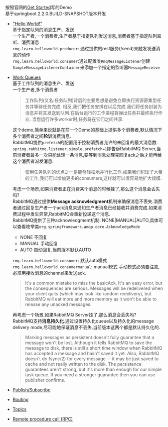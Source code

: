 按照官网的[Get Started](http://www.rabbitmq.com/getstarted.html)写的Demo  
基于springboot 2.2.0.BUILD-SNAPSHOT版本开发  

- ["Hello World!"](http://www.rabbitmq.com/tutorials/tutorial-one-java.html)   
   基于指定队列的消息生产、发送       
   一个生产者,一个消费者,生产者基于指定队列发送消息,消费者基于指定队列监听、消费消息    
   ```rmq.learn.helloworld.producer```: 通过提供的rest服务(/send)来触发发送消息的动作   
   ```rmq.learn.helloworld.consumer```:通过配置类```RmqMessageListener```创建```SimpleMessageListenerContainer```来添加一个指定的监听器```MessageReceive```
            
- [Work Queues](http://www.rabbitmq.com/tutorials/tutorial-two-java.html)  
   基于工作队列的消息生产、发送  
   一个生产者,多个消费者    
   
   > 工作队列(又名:任务队列)背后的主要思想是避免立即执行资源密集型任务并等待任务完成.
     相反,我们把任务安排在以后完成.我们将任务封装为消息并将其发送到队列.在后台运行的工作进程将弹出任务并最终执行作业.
     当您运行许多worker时,任务将在它们之间共享.    
     
   这个demo,简单来说就是在前一个Demo的基础上提供多个消费者,默认情况下多个消费者之间**轮训**消费消息.    
   RabbitMQ提供```prefetch```的配置用于控制消费者允许的未回复的最大消息数.   
   ```spring.rabbitmq.listener.simple.prefetch=1```即告诉RabbitMQ Server,当前消费者最多一次只能处理一条消息,要等到消息处理完回复ack之后才能再给这个消费者派发消息.  
   
   > 使用任务队列的优点之一是能够轻松地并行化工作.如果我们积压了大量的工作,我们可以增加更多的consumers,这样就可以很容易地扩大规模.  
   
   考虑一个场景,如果消费者正在消费某个消息的时候挂了,那么这个消息会丢失吗?  
   RabbitMQ通过提供**Message acknowledgment**机制来确保消息不丢失.消费者通过回复生产者一个ack消息来通知生产者消息已经接收并消费完成.如果消费过程中发生异常,RabbitMQ会重新投递这个消息.        
   RabbitMQ提供了三种acknowledgment机制:  NONE|MANUAL|AUTO,具体可以查看枚举类```org.springframework.amqp.core.AcknowledgeMode```
   - NONE 不回复  
   - MANUAL 手动回复
   - AUTO 自动回复,当前版本默认AUTO 
   
   ```rmq.learn.helloworld.consumer```: 默认auto模式  
   ```rmq.learn.helloworld.consumermanual```: manual模式.手动模式必须要注意,必须用接收消息的channel来发送ack.    
   
   > It's a common mistake to miss the basicAck. It's an easy error, but the consequences are serious. Messages will be redelivered when your client quits (which may look like random redelivery), but RabbitMQ will eat more and more memory as it won't be able to release any unacked messages.
   
   
   再考虑一个场景,如果RabbitMQ Server挂了,那么消息会丢失吗?  
   RabbitMQ支持**消息持久化**.通过设置持久化queue以及持久化的message delivery mode,尽可能地保证消息不丢失.当前版本这两个都是默认持久化的.    
   
   > Marking messages as persistent doesn't fully guarantee that a message won't be lost. Although it tells RabbitMQ to save the message to disk, there is still a short time window when RabbitMQ has accepted a message and hasn't saved it yet. Also, RabbitMQ doesn't do fsync(2) for every message -- it may be just saved to cache and not really written to the disk. The persistence guarantees aren't strong, but it's more than enough for our simple task queue. If you need a stronger guarantee then you can use publisher confirms.  
   
   
   
   
- [Publish/Subscribe](http://www.rabbitmq.com/tutorials/tutorial-three-java.html)
- [Routing](http://www.rabbitmq.com/tutorials/tutorial-four-java.html)
- [Topics](http://www.rabbitmq.com/tutorials/tutorial-five-java.html)
- [Remote procedure call (RPC)](http://www.rabbitmq.com/tutorials/tutorial-six-java.html)